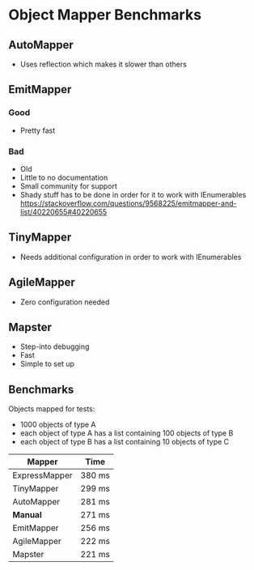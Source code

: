 
# Object Mapper Benchmarks

## AutoMapper
- Uses reflection which makes it slower than others

## EmitMapper

### Good
- Pretty fast

### Bad
- Old
- Little to no documentation
- Small community for support
- Shady stuff has to be done in order for it to work with IEnumerables https://stackoverflow.com/questions/9568225/emitmapper-and-list/40220655#40220655

## TinyMapper
- Needs additional configuration in order to work with IEnumerables

## AgileMapper
- Zero configuration needed

## Mapster
- Step-into debugging
- Fast
- Simple to set up

## Benchmarks
Objects mapped for tests: 
- 1000 objects of type A
- each object of type A has a list containing 100 objects of type B
- each object of type B has a list containing 10 objects of type C

| Mapper | Time |
|--|--|
| ExpressMapper | 380 ms |
| TinyMapper | 299 ms |
| AutoMapper | 281 ms |
| **Manual** | 271 ms |
| EmitMapper | 256 ms |
| AgileMapper | 222 ms |
| Mapster | 221 ms |


